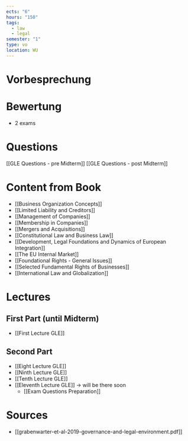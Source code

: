 ```yaml
---
ects: "6"
hours: "150"
tags:
  - law
  - legal
semester: "1"
type: vo
location: WU
---
```

# Vorbesprechung

# Bewertung
- 2 exams

# Questions
[[GLE Questions - pre Midterm]]
[[GLE Questions - post Midterm]]

# Content from Book
- [[Business Organization Concepts]]
- [[Limited Liability and Creditors]]
- [[Management of Companies]]
- [[Membership in Companies]]
- [[Mergers and Acquisitions]]
- [[Constitutional Law and Business Law]]
- [[Development, Legal Foundations and Dynamics of European Integration]]
- [[The EU Internal Market]]
- [[Foundational Rights - General Issues]]
- [[Selected Fundamental Rights of Businesses]]
- [[International Law and Globalization]]
# Lectures
## First Part (until Midterm)
- [[First Lecture GLE]]
## Second Part 
- [[Eight Lecture GLE]]
- [[Ninth Lecture GLE]]
- [[Tenth Lecture GLE]]
- [[Eleventh Lecture GLE]] -> will be there soon
	- [[Exam Questions Preparation]]
# Sources
- [[grabenwarter-et-al-2019-governance-and-legal-environment.pdf]]
